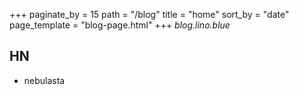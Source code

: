 +++
paginate_by = 15
path = "/blog"
title = "home"
sort_by = "date"
page_template = "blog-page.html"
+++
*blog.lino.blue*
## HN
- nebulasta